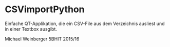 # CSVimportPython
Einfache QT-Applikation, die ein CSV-File aus dem Verzeichnis ausliest und in einer Textbox ausgibt.



Michael Weinberger 5BHIT 2015/16
